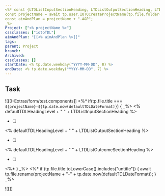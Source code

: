 ```yaml
---
<%* const {LTDListInputSectionHeading, LTDListOutputSectionHeading, LTDListOutcomeSectionHeading, defaultTDLDateFormat, projectNameFormat, defaultTDLHeadingLevel} = app.plugins.plugins["ioto-settings"].settings;
const projectName = await tp.user.IOTOCreateProjectName(tp.file.folder(true), projectNameFormat); 
const aimAndPlan = projectName + "-A&P";
_%>
Project: ["<% projectName %>"]
cssclasses: ["iotoTDL"]
aimAndPlan: "[[<% aimAndPlan %>]]"
tags: 
parent: Project
branch: 
Archived: 
cssclasses: []
startDate: <% tp.date.weekday("YYYY-MM-DD", 0) %>
endDate: <% tp.date.weekday("YYYY-MM-DD", 7) %>
---
```

## Task
![[0-Extras/form/test.components]]
<%* if(tp.file.title === `${projectName}-${tp.date.now(defaultTDLDateFormat)}`) { _%>
<% defaultTDLHeadingLevel + " " + LTDListInputSectionHeading %>

- [ ] 

<% defaultTDLHeadingLevel + " " + LTDListOutputSectionHeading %>

- [ ] 

<% defaultTDLHeadingLevel + " " + LTDListOutcomeSectionHeading %>

- [ ] 
<%* } _%>
<%* if (tp.file.title.toLowerCase().includes("untitle")) {
	await tp.file.rename(projectName + "-" + tp.date.now(defaultTDLDateFormat));
} _%>

![[]]